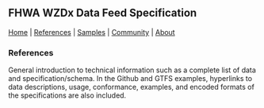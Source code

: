 
## FHWA WZDx Data Feed Specification

[Home](https://fhwadatarep.github.io/demo/) | [References](https://fhwadatarep.github.io/demo/references) | [Samples](https://fhwadatarep.github.io/demo/) | [Community](https://fhwadatarep.github.io/demo/) | [About](https://fhwadatarep.github.io/demo/)


### References

General introduction to technical information such as a complete list of data and specification/schema. In the Github and GTFS examples, hyperlinks to data descriptions, usage, conformance, examples, and encoded formats of the specifications are also included.
